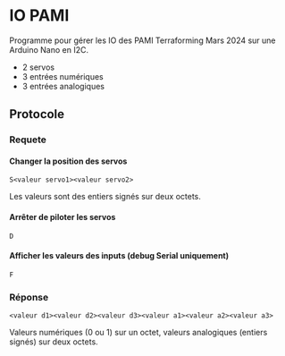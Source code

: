 # IO PAMI

Programme pour gérer les IO des PAMI Terraforming Mars 2024 sur une Arduino Nano en I2C.

- 2 servos
- 3 entrées numériques
- 3 entrées analogiques

## Protocole

### Requete

#### Changer la position des servos

`S<valeur servo1><valeur servo2>`

Les valeurs sont des entiers signés sur deux octets.

#### Arrêter de piloter les servos

`D`

#### Afficher les valeurs des inputs (debug Serial uniquement)

`F`

### Réponse

`<valeur d1><valeur d2><valeur d3><valeur a1><valeur a2><valeur a3>`

Valeurs numériques (0 ou 1) sur un octet, valeurs analogiques (entiers signés) sur deux octets.
